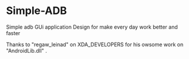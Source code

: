 Simple-ADB
==========

Simple adb GUi application Design for make every day work better and faster

Thanks to  "regaw_leinad" on XDA_DEVELOPERS for his owsome work on "AndroidLib.dll" .
